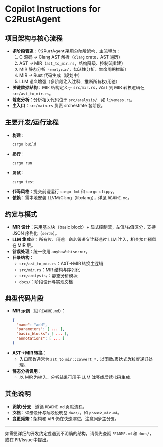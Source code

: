 # Copilot Instructions for C2RustAgent

## 项目架构与核心流程

- **多阶段管道**：C2RustAgent 采用分阶段架构，主流程为：
  1. C 源码 → Clang AST 解析（`clang` crate，AST 遍历）
  2. AST → MIR（`ast_to_mir.rs`，结构降级、控制流重建）
  3. MIR 静态分析（`analysis/`，如活性分析、生命周期推断）
  4. MIR → Rust 代码生成（规划中）
  5. LLM 语义增强（多阶段注入注释、推断所有权/用途）
- **关键数据结构**：MIR 结构定义于 `src/mir.rs`，AST 到 MIR 转换逻辑在 `src/ast_to_mir.rs`。
- **静态分析**：分析相关代码位于 `src/analysis/`，如 `liveness.rs`。
- **主入口**：`src/main.rs` 负责 orchestrate 各阶段。

## 主要开发/运行流程

- **构建**：
  ```pwsh
  cargo build
  ```
- **运行**：
  ```pwsh
  cargo run
  ```
- **测试**：
  ```pwsh
  cargo test
  ```
- **代码风格**：提交前请运行 `cargo fmt` 和 `cargo clippy`。
- **依赖**：需本地安装 LLVM/Clang（libclang），详见 `README.md`。

## 约定与模式

- **MIR 设计**：采用基本块（basic block）+ 显式控制流，左值/右值区分，支持 JSON 序列化（`serde`）。
- **LLM 集成点**：所有权、用途、命名等语义注释通过 LLM 注入，相关接口预留在 MIR 层。
- **错误处理**：统一使用 `anyhow`/`thiserror`。
- **目录结构**：
  - `src/ast_to_mir.rs`：AST→MIR 转换主逻辑
  - `src/mir.rs`：MIR 结构与序列化
  - `src/analysis/`：静态分析模块
  - `docs/`：阶段设计与实现文档

## 典型代码片段

- **MIR 示例**（见 `README.md`）：
  ```json
  {
    "name": "add",
    "parameters": [ ... ],
    "basic_blocks": [ ... ],
    "annotations": [ ... ]
  }
  ```
- **AST→MIR 转换**：
  - 入口函数通常为 `ast_to_mir::convert_*`，以函数/表达式为粒度递归处理。
- **静态分析调用**：
  - 以 MIR 为输入，分析结果可用于 LLM 注释或后续代码生成。

## 其他说明

- **贡献/分支**：遵循 `README.md` 贡献流程。
- **文档**：详细设计与阶段说明见 `docs/`，如 `phase2_mir.md`。
- **变更频繁**：架构和 API 仍在快速演进，注意同步主分支。

---

如需更详细的开发约定或遇到不明确的结构，请优先查阅 `README.md` 和 `docs/`，或在 PR/Issue 中提出。
